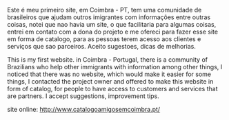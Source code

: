 Este é meu primeiro site, em Coimbra - PT, tem uma comunidade de brasileiros que ajudam outros imigrantes com informações entre outras coisas, notei que nao havia um site, o que facilitaria para algumas coisas, entrei em contato com a dona do projeto e me ofereci para fazer esse site em forma de catalogo, para as pessoas terem acesso aos clientes e serviços que sao parceiros. Aceito sugestoes, dicas de melhorias.


This is my first website. in Coimbra - Portugal, there is a community of Brazilians who help other immigrants with information among other things, I noticed that there was no website, which would make it easier for some things, I contacted the project owner and offered to make this website in form of catalog, for people to have access to customers and services that are partners. I accept suggestions, improvement tips.

site online: http://www.catalogoamigosemcoimbra.pt/
